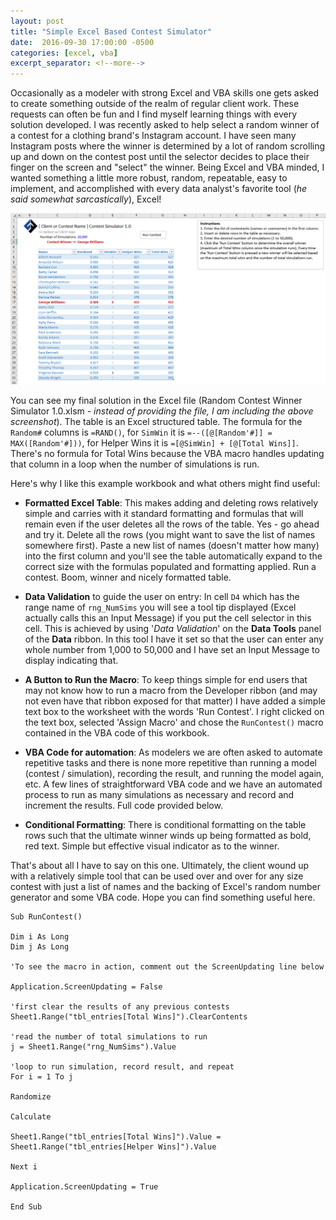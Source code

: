 ```yaml
---
layout: post
title: "Simple Excel Based Contest Simulator"
date:  2016-09-30 17:00:00 -0500
categories: [excel, vba]
excerpt_separator: <!--more-->
---
```


Occasionally as a modeler with strong Excel and VBA skills one gets asked to create something outside of the realm of regular client work. These requests can often be fun and I find myself learning things with every solution developed. I was recently asked to help select a random winner of a contest for a clothing brand's Instagram account. I have seen many Instagram posts where the winner is determined by a lot of random scrolling up and down on the contest post until the selector decides to place their finger on the screen and "select" the winner. Being Excel and VBA minded, I wanted something a little more robust, random, repeatable, easy to implement, and accomplished with every data analyst's favorite tool (_he said somewhat sarcastically_), Excel! 

<!--more-->

![](/img/2016-09-30-Excel-Contest-Simulator.png)

You can see my final solution in the Excel file (Random Contest Winner Simulator 1.0.xlsm - _instead of providing the file, I am including the above screenshot_). The table is an Excel structured table. The formula for the `Random#` columns is `=RAND()`, for `SimWin` it is `=--([@[Random'#]] = MAX([Random'#]))`, for Helper Wins it is `=[@SimWin] + [@[Total Wins]]`. There's no formula for Total Wins because the VBA macro handles updating that column in a loop when the number of simulations is run.

Here's why I like this example workbook and what others might find useful:

- **Formatted Excel Table**: This makes adding and deleting rows relatively simple and carries with it standard formatting and formulas that will remain even if the user deletes all the rows of the table. Yes - go ahead and try it. Delete all the rows (you might want to save the list of names somewhere first). Paste a new list of names (doesn't matter how many) into the first column and you'll see the table automatically expand to the correct size with the formulas populated and formatting applied. Run a contest. Boom, winner and nicely formatted table.

- **Data Validation** to guide the user on entry: In cell `D4` which has the range name of `rng_NumSims` you will see a tool tip displayed (Excel actually calls this an Input Message) if you put the cell selector in this cell. This is achieved by using '_Data Validation_' on the **Data Tools** panel of the **Data** ribbon. In this tool I have it set so that the user can enter any whole number from 1,000 to 50,000 and I have set an Input Message to display indicating that.

- **A Button to Run the Macro**: To keep things simple for end users that may not know how to run a macro from the Developer ribbon (and may not even have that ribbon exposed for that matter) I have added a simple text box to the worksheet with the words 'Run Contest'. I right clicked on the text box, selected 'Assign Macro' and chose the `RunContest()` macro contained in the VBA code of this workbook.

- **VBA Code for automation**: As modelers we are often asked to automate repetitive tasks and there is none more repetitive than running a model (contest / simulation), recording the result, and running the model again, etc. A few lines of straightforward VBA code and we have an automated process to run as many simulations as necessary and record and increment the results. Full code provided below.

- **Conditional Formatting**: There is conditional formatting on the table rows such that the ultimate winner winds up being formatted as bold, red text. Simple but effective visual indicator as to the winner. 

That's about all I have to say on this one. Ultimately, the client wound up with a relatively simple tool that can be used over and over for any size contest with just a list of names and the backing of Excel's random number generator and some VBA code. Hope you can find something useful here.

```
Sub RunContest()

Dim i As Long
Dim j As Long

'To see the macro in action, comment out the ScreenUpdating line below

Application.ScreenUpdating = False

'first clear the results of any previous contests
Sheet1.Range("tbl_entries[Total Wins]").ClearContents

'read the number of total simulations to run
j = Sheet1.Range("rng_NumSims").Value

'loop to run simulation, record result, and repeat
For i = 1 To j

Randomize

Calculate

Sheet1.Range("tbl_entries[Total Wins]").Value = Sheet1.Range("tbl_entries[Helper Wins]").Value

Next i

Application.ScreenUpdating = True

End Sub
```
